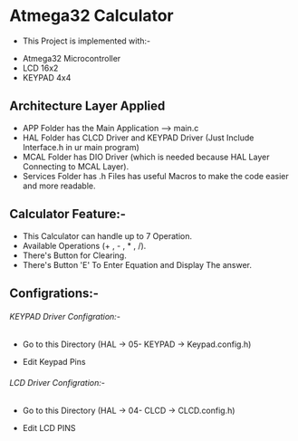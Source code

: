 # Atmega32 Calculator
* This Project is implemented with:- 
- Atmega32 Microcontroller
- LCD 16x2
- KEYPAD 4x4

## Architecture Layer Applied
- APP Folder has the Main Application --> main.c
- HAL Folder has CLCD Driver and KEYPAD Driver (Just Include Interface.h in ur main program)
- MCAL Folder has DIO Driver (which is needed because HAL Layer Connecting to MCAL Layer).
- Services Folder has .h Files has useful Macros to make the code easier and more readable.

## Calculator Feature:- 
- This Calculator can handle up to 7 Operation.
- Available Operations (+ , - , * , /).
- There's Button for Clearing.
- There's Button 'E' To Enter Equation and Display The answer.

## Configrations:-
###### KEYPAD Driver Configration:-
* Go to this Directory (HAL -> 05- KEYPAD -> Keypad.config.h)
- Edit Keypad Pins

###### LCD Driver Configration:-
* Go to this Directory (HAL -> 04- CLCD -> CLCD.config.h)
- Edit LCD PINS


